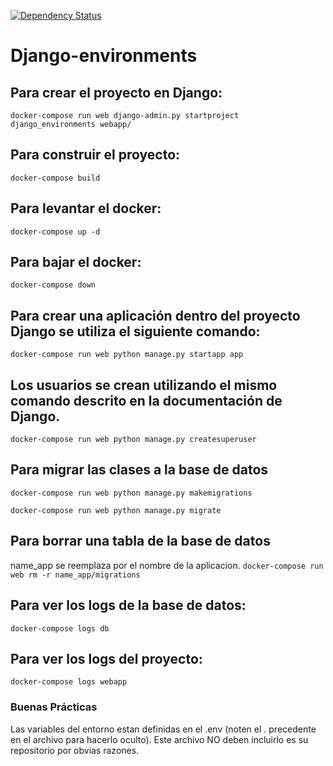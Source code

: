 [![Dependency Status](https://www.versioneye.com/user/projects/5995c17d6725bd13553b712e/badge.svg?style=flat-square)](https://www.versioneye.com/user/projects/5995c17d6725bd13553b712e)

# Django-environments

## Para crear el proyecto en Django:
`docker-compose run web django-admin.py startproject django_environments webapp/`

## Para construir el proyecto:
`docker-compose build`

## Para levantar el docker:
`docker-compose up -d`

## Para bajar el docker:
`docker-compose down`

## Para crear una aplicación dentro del proyecto Django se utiliza el siguiente comando:
`docker-compose run web python manage.py startapp app`

## Los usuarios se crean utilizando el mismo comando descrito en la documentación de Django.
`docker-compose run web python manage.py createsuperuser`

## Para migrar las clases a la base de datos
`docker-compose run web python manage.py makemigrations`

`docker-compose run web python manage.py migrate`

## Para borrar una tabla de la base de datos
name_app se reemplaza por el nombre de la aplicacion. 
`docker-compose run web rm -r name_app/migrations`

## Para ver los logs de la base de datos:
`docker-compose logs db`

## Para ver los logs del proyecto:
`docker-compose logs webapp`

### Buenas Prácticas

Las variables del entorno estan definidas en el .env (noten el . precedente en el archivo para hacerlo oculto).
Este archivo NO deben incluirlo es su repositorio por obvias razones.
